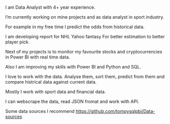 I am Data Analyst with 4+ year experience.

I’m currently working on mine projects and as data analyst in sport industry. 

For example in my free time I predict the odds from historical data.

I am developing report for NHL Yahoo fantasy For better estimation to better player pick.

Next of my projects is to monitor my favourite stocks and cryptocurrencies in Power BI with real time data.

Also I am improving my skills with Power BI and Python and SQL.

I love to work with the data. Analyse them, sort them, predict from them and compare histrical data against current data.

Mostly I work with sport data and financial data.

I can webscrape the data, read JSON fromat and work with API.


Some data sources I recommend https://github.com/tompysqlpbi/Data-sources
